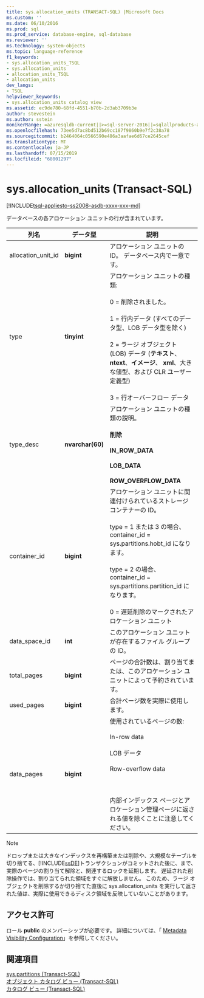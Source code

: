 ```yaml
---
title: sys.allocation_units (TRANSACT-SQL) |Microsoft Docs
ms.custom: ''
ms.date: 06/10/2016
ms.prod: sql
ms.prod_service: database-engine, sql-database
ms.reviewer: ''
ms.technology: system-objects
ms.topic: language-reference
f1_keywords:
- sys.allocation_units_TSQL
- sys.allocation_units
- allocation_units_TSQL
- allocation_units
dev_langs:
- TSQL
helpviewer_keywords:
- sys.allocation_units catalog view
ms.assetid: ec9de780-68fd-4551-b70b-2d3ab3709b3e
author: stevestein
ms.author: sstein
monikerRange: =azuresqldb-current||>=sql-server-2016||=sqlallproducts-allversions||>=sql-server-linux-2017||=azuresqldb-mi-current
ms.openlocfilehash: 73ee5d7ac8bd512b69cc187f9860b9e7f2c38a78
ms.sourcegitcommit: b2464064c0566590e486a3aafae6d67ce2645cef
ms.translationtype: MT
ms.contentlocale: ja-JP
ms.lasthandoff: 07/15/2019
ms.locfileid: "68001297"
---
```

# <a name="sysallocationunits-transact-sql"></a>sys.allocation_units (Transact-SQL)
[!INCLUDE[tsql-appliesto-ss2008-asdb-xxxx-xxx-md](../../includes/tsql-appliesto-ss2008-asdb-xxxx-xxx-md.md)]

  データベースの各アロケーション ユニットの行が含まれています。  
  
|列名|データ型|説明|  
|-----------------|---------------|-----------------|  
|allocation_unit_id|**bigint**|アロケーション ユニットの ID。 データベース内で一意です。|  
|type|**tinyint**|アロケーション ユニットの種類:<br /><br /> 0 = 削除されました。<br /><br /> 1 = 行内データ (すべてのデータ型、LOB データ型を除く)<br /><br /> 2 = ラージ オブジェクト (LOB) データ (**テキスト**、 **ntext**、**イメージ**、 **xml**、大きな値型、および CLR ユーザー定義型)<br /><br /> 3 = 行オーバーフロー データ|  
|type_desc|**nvarchar(60)**|アロケーション ユニットの種類の説明。<br /><br /> **削除**<br /><br /> **IN_ROW_DATA**<br /><br /> **LOB_DATA**<br /><br /> **ROW_OVERFLOW_DATA**|  
|container_id|**bigint**|アロケーション ユニットに関連付けられているストレージ コンテナーの ID。<br /><br /> type = 1 または 3 の場合、container_id = sys.partitions.hobt_id になります。<br /><br /> type = 2 の場合、container_id = sys.partitions.partition_id になります。<br /><br /> 0 = 遅延削除のマークされたアロケーション ユニット|  
|data_space_id|**int**|このアロケーション ユニットが存在するファイル グループの ID。|  
|total_pages|**bigint**|ページの合計数は、割り当てまたは、このアロケーション ユニットによって予約されています。|  
|used_pages|**bigint**|合計ページ数を実際に使用します。|  
|data_pages|**bigint**|使用されているページの数:<br /><br /> In-row data<br /><br /> LOB データ<br /><br /> Row-overflow data<br /><br /> <br /><br /> 内部インデックス ページとアロケーション管理ページに返される値を除くことに注意してください。|  
  
> [!NOTE]  
>  ドロップまたは大きなインデックスを再構築または削除や、大規模なテーブルを切り捨てる、[!INCLUDE[ssDE](../../includes/ssde-md.md)]トランザクションがコミットされた後に、まで、実際のページの割り当て解除と、関連するロックを延期します。 遅延された削除操作では、割り当てられた領域をすぐに解放しません。 このため、ラージ オブジェクトを削除するか切り捨てた直後に sys.allocation_units を実行して返された値は、実際に使用できるディスク領域を反映していないことがあります。  
  
## <a name="permissions"></a>アクセス許可  
 ロール **public** のメンバーシップが必要です。 詳細については、「 [Metadata Visibility Configuration](../../relational-databases/security/metadata-visibility-configuration.md)」を参照してください。  
  
## <a name="see-also"></a>関連項目  
 [sys.partitions &#40;Transact-SQL&#41;](../../relational-databases/system-catalog-views/sys-partitions-transact-sql.md)   
 [オブジェクト カタログ ビュー &#40;Transact-SQL&#41;](../../relational-databases/system-catalog-views/object-catalog-views-transact-sql.md)   
 [カタログ ビュー &#40;Transact-SQL&#41;](../../relational-databases/system-catalog-views/catalog-views-transact-sql.md)  
  
  
